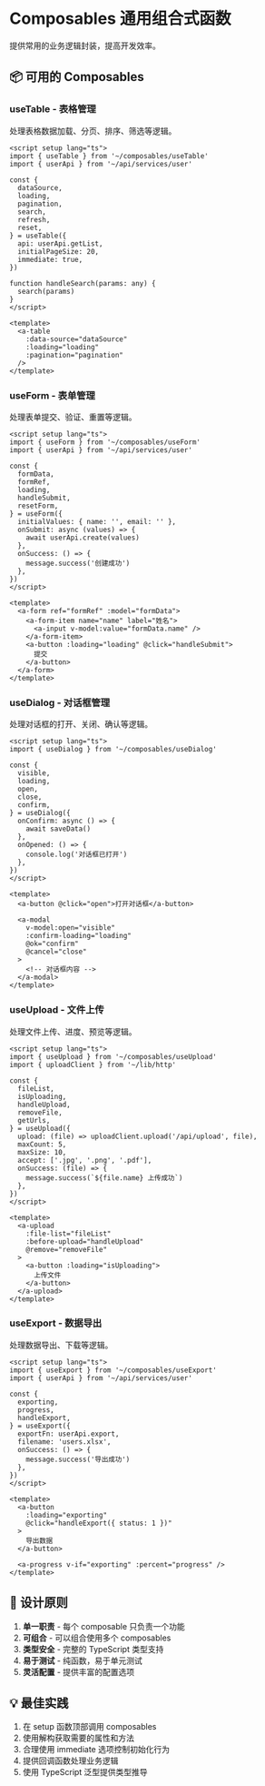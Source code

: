 # Composables 通用组合式函数

提供常用的业务逻辑封装，提高开发效率。

## 📦 可用的 Composables

### useTable - 表格管理

处理表格数据加载、分页、排序、筛选等逻辑。

```vue
<script setup lang="ts">
import { useTable } from '~/composables/useTable'
import { userApi } from '~/api/services/user'

const {
  dataSource,
  loading,
  pagination,
  search,
  refresh,
  reset,
} = useTable({
  api: userApi.getList,
  initialPageSize: 20,
  immediate: true,
})

function handleSearch(params: any) {
  search(params)
}
</script>

<template>
  <a-table
    :data-source="dataSource"
    :loading="loading"
    :pagination="pagination"
  />
</template>
```

### useForm - 表单管理

处理表单提交、验证、重置等逻辑。

```vue
<script setup lang="ts">
import { useForm } from '~/composables/useForm'
import { userApi } from '~/api/services/user'

const {
  formData,
  formRef,
  loading,
  handleSubmit,
  resetForm,
} = useForm({
  initialValues: { name: '', email: '' },
  onSubmit: async (values) => {
    await userApi.create(values)
  },
  onSuccess: () => {
    message.success('创建成功')
  },
})
</script>

<template>
  <a-form ref="formRef" :model="formData">
    <a-form-item name="name" label="姓名">
      <a-input v-model:value="formData.name" />
    </a-form-item>
    <a-button :loading="loading" @click="handleSubmit">
      提交
    </a-button>
  </a-form>
</template>
```

### useDialog - 对话框管理

处理对话框的打开、关闭、确认等逻辑。

```vue
<script setup lang="ts">
import { useDialog } from '~/composables/useDialog'

const {
  visible,
  loading,
  open,
  close,
  confirm,
} = useDialog({
  onConfirm: async () => {
    await saveData()
  },
  onOpened: () => {
    console.log('对话框已打开')
  },
})
</script>

<template>
  <a-button @click="open">打开对话框</a-button>

  <a-modal
    v-model:open="visible"
    :confirm-loading="loading"
    @ok="confirm"
    @cancel="close"
  >
    <!-- 对话框内容 -->
  </a-modal>
</template>
```

### useUpload - 文件上传

处理文件上传、进度、预览等逻辑。

```vue
<script setup lang="ts">
import { useUpload } from '~/composables/useUpload'
import { uploadClient } from '~/lib/http'

const {
  fileList,
  isUploading,
  handleUpload,
  removeFile,
  getUrls,
} = useUpload({
  upload: (file) => uploadClient.upload('/api/upload', file),
  maxCount: 5,
  maxSize: 10,
  accept: ['.jpg', '.png', '.pdf'],
  onSuccess: (file) => {
    message.success(`${file.name} 上传成功`)
  },
})
</script>

<template>
  <a-upload
    :file-list="fileList"
    :before-upload="handleUpload"
    @remove="removeFile"
  >
    <a-button :loading="isUploading">
      上传文件
    </a-button>
  </a-upload>
</template>
```

### useExport - 数据导出

处理数据导出、下载等逻辑。

```vue
<script setup lang="ts">
import { useExport } from '~/composables/useExport'
import { userApi } from '~/api/services/user'

const {
  exporting,
  progress,
  handleExport,
} = useExport({
  exportFn: userApi.export,
  filename: 'users.xlsx',
  onSuccess: () => {
    message.success('导出成功')
  },
})
</script>

<template>
  <a-button
    :loading="exporting"
    @click="handleExport({ status: 1 })"
  >
    导出数据
  </a-button>

  <a-progress v-if="exporting" :percent="progress" />
</template>
```

## 🎯 设计原则

1. **单一职责** - 每个 composable 只负责一个功能
2. **可组合** - 可以组合使用多个 composables
3. **类型安全** - 完整的 TypeScript 类型支持
4. **易于测试** - 纯函数，易于单元测试
5. **灵活配置** - 提供丰富的配置选项

## 💡 最佳实践

1. 在 setup 函数顶部调用 composables
2. 使用解构获取需要的属性和方法
3. 合理使用 immediate 选项控制初始化行为
4. 提供回调函数处理业务逻辑
5. 使用 TypeScript 泛型提供类型推导
